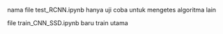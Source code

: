 nama file 
test_RCNN.ipynb
hanya uji coba untuk mengetes algoritma lain

file train_CNN_SSD.ipynb baru train utama
